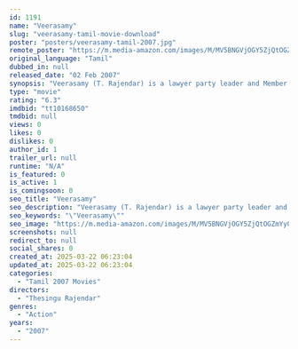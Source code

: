 ```yaml
---
id: 1191
name: "Veerasamy"
slug: "veerasamy-tamil-movie-download"
poster: "posters/veerasamy-tamil-2007.jpg"
remote_poster: "https://m.media-amazon.com/images/M/MV5BNGVjOGY5ZjQtOGZmYy00ZjFkLWExNjQtMjcwOTBkOThmODE2XkEyXkFqcGdeQXVyMTEzNzg0Mjkx._V1_SX300.jpg"
original_language: "Tamil"
dubbed_in: null
released_date: "02 Feb 2007"
synopsis: "Veerasamy (T. Rajendar) is a lawyer party leader and Member of the Legislative Assembly (MLA) in Chennai. His party has 13 MLAs and is in support to the sitting government (126/234). He tries to do good things to people. His sister f"
type: "movie"
rating: "6.3"
imdbid: "tt10168650"
tmdbid: null
views: 0
likes: 0
dislikes: 0
author_id: 1
trailer_url: null
runtime: "N/A"
is_featured: 0
is_active: 1
is_comingsoon: 0
seo_title: "Veerasamy"
seo_description: "Veerasamy (T. Rajendar) is a lawyer party leader and Member of the Legislative Assembly (MLA) in Chennai. His party has 13 MLAs and is in support to the sitting government (126/234). He tries to do good things to people. His sister f"
seo_keywords: "\"Veerasamy\""
seo_image: "https://m.media-amazon.com/images/M/MV5BNGVjOGY5ZjQtOGZmYy00ZjFkLWExNjQtMjcwOTBkOThmODE2XkEyXkFqcGdeQXVyMTEzNzg0Mjkx._V1_SX300.jpg"
screenshots: null
redirect_to: null
social_shares: 0
created_at: 2025-03-22 06:23:04
updated_at: 2025-03-22 06:23:04
categories:
  - "Tamil 2007 Movies"
directors:
  - "Thesingu Rajendar"
genres:
  - "Action"
years:
  - "2007"
---
```

